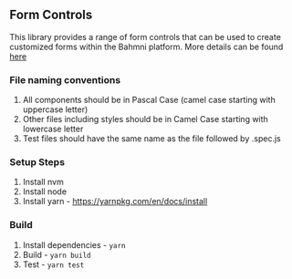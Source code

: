 Form Controls
-------------

This library provides a range of form controls that can be used to create customized forms within the Bahmni platform. More details can be found [here](https://bahmni.atlassian.net/wiki/spaces/BAH/pages/3132686337/SNOMED+FHIR+Terminology+Server+Integration+with+Bahmni)

### File naming conventions

1. All components should be in Pascal Case (camel case starting with uppercase letter)
2. Other files including styles should be in Camel Case starting with lowercase letter
3. Test files should have the same name as the file followed by .spec.js

### Setup Steps

1. Install nvm
2. Install node
3. Install yarn - https://yarnpkg.com/en/docs/install

### Build

1. Install dependencies - `yarn`
2. Build - `yarn build`
3. Test - `yarn test`
